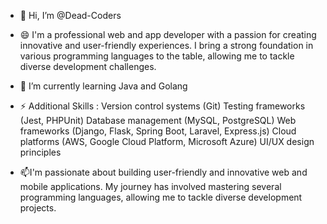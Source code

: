 - 👋 Hi, I’m @Dead-Coders
- 😄 I'm a professional web and app developer with a passion for creating innovative and user-friendly experiences. I bring a strong foundation in various programming languages to the table, allowing me to tackle diverse development challenges. 
- 👀 I’m currently learning Java and Golang
- ⚡ Additional Skills : Version control systems (Git)
                         Testing frameworks (Jest, PHPUnit)
                         Database management (MySQL, PostgreSQL)
                         Web frameworks (Django, Flask, Spring Boot, Laravel, Express.js)
                         Cloud platforms (AWS, Google Cloud Platform, Microsoft Azure)
                         UI/UX design principles

 
- 📫I'm passionate about building user-friendly and innovative web and mobile applications. My journey has involved mastering several programming languages, allowing me to tackle diverse development projects.
<!---
Dead-Coders/Dead-Coders is a ✨ special ✨ repository because its `README.md` (this file) appears on your GitHub profile.
You can click the Preview link to take a look at your changes.
--->
